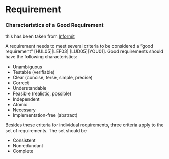 # Requirement

### Characteristics of a Good Requirement

this has been taken from [Informit](http://www.informit.com/articles/article.aspx?p=1152528&seqNum=4)

A requirement needs to meet several criteria to be considered a “good requirement” [HUL05][LEF03] [LUD05][YOU01].
Good requirements should have the following characteristics:

* Unambiguous
* Testable (verifiable)
* Clear (concise, terse, simple, precise)
* Correct
* Understandable
* Feasible (realistic, possible)
* Independent
* Atomic
* Necessary
* Implementation-free (abstract)

Besides these criteria for individual requirements, three criteria apply to the set of requirements. The set should be

* Consistent
* Nonredundant
* Complete
